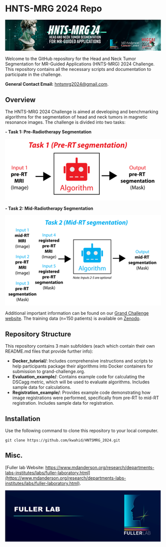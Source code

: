 # HNTS-MRG 2024 Repo
![Challenge Logo](hntsmrg_banner.jpeg)

Welcome to the GitHub repository for the Head and Neck Tumor Segmentation for MR-Guided Applications (HNTS-MRG) 2024 Challenge. This repository contains all the necessary scripts and documentation to participate in the challenge.

**General Contact Email:** <hntsmrg2024@gmail.com>.


## Overview 

The HNTS-MRG 2024 Challenge is aimed at developing and benchmarking algorithms for the segmentation of head and neck tumors in magnetic resonance images. The challenge is divided into two tasks:

**- Task 1: Pre-Radiotherapy Segmentation**

<img src="Inputs_outputs_figure-01.png" alt="Task1" width="800"/>

**- Task 2: Mid-Radiotherapy Segmentation**

<img src="Inputs_outputs_figure-02.png" alt="Task2" width="800"/>

Additional important information can be found on our [Grand Challenge website](https://hntsmrg24.grand-challenge.org/). The training data (n=150 patients) is available on [Zenodo](https://zenodo.org/records/11199559).

## Repository Structure

This repository contains 3 main subfolders (each which contain their own README.md files that provide further info):

- **Docker_tutorial/**: Includes comprehensive instructions and scripts to help participants package their algorithms into Docker containers for submission to grand-challenge.org.
- **Evaluation_example/**: Contains example code for calculating the DSCagg metric, which will be used to evaluate algorithms. Includes sample data for calculations.
- **Registration_example/**: Provides example code demonstrating how image registrations were performed, specifically from pre-RT to mid-RT registration. Includes sample data for registration.

## Installation

Use the following command to clone this repository to your local computer. 

```
git clone https://github.com/kwahid/HNTSMRG_2024.git
```

## Misc.

[Fuller lab Website: https://www.mdanderson.org/research/departments-labs-institutes/labs/fuller-laboratory.html](https://www.mdanderson.org/research/departments-labs-institutes/labs/fuller-laboratory.html). 

![Fuller Logo](Fuller_logo_long.png)
